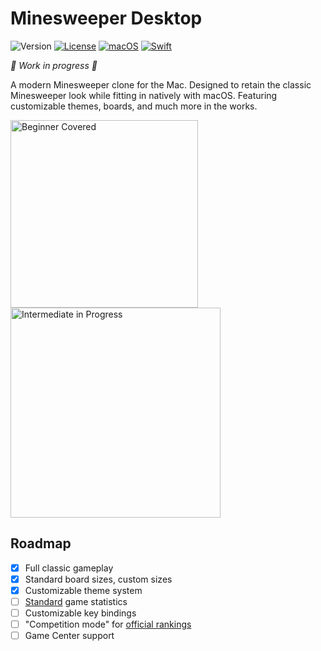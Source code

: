 #  Minesweeper Desktop

![Version](https://img.shields.io/badge/version-alpha-red)
[![License](https://img.shields.io/github/license/cameron-goddard/diningbar?color=green)](https://github.com/cameron-goddard/Minesweeper-Desktop/blob/main/LICENSE)
[![macOS](https://img.shields.io/badge/macOS-12.0+-blue.svg)](https://apps.apple.com/us/app/macos-big-sur/id1526878132?mt=12/)
[![Swift](https://img.shields.io/badge/Swift-5.7-orange.svg)](https://www.swift.org/blog/swift-5.7-released/)

*🚜 Work in progress 🚜*

A modern Minesweeper clone for the Mac. Designed to retain the classic Minesweeper look while fitting in natively with macOS. Featuring customizable themes, boards, and much more in the works.

<p align="left">
<img width="300" alt="Beginner Covered" src="https://user-images.githubusercontent.com/47681797/211184739-a2ed5755-153f-4ec4-a20e-809d68b52085.png">
<img width="336" alt="Intermediate in Progress" src="https://user-images.githubusercontent.com/47681797/211185053-01b96d8c-190b-4fee-9688-50d26448f9a5.png">
</p>

## Roadmap
- [x] Full classic gameplay
- [x] Standard board sizes, custom sizes
- [x] Customizable theme system
- [ ] [Standard](https://minesweepergame.com/statistics.php) game statistics
- [ ] Customizable key bindings
- [ ] "Competition mode" for [official rankings](https://minesweepergame.com/ranking-rules.php)
- [ ] Game Center support
